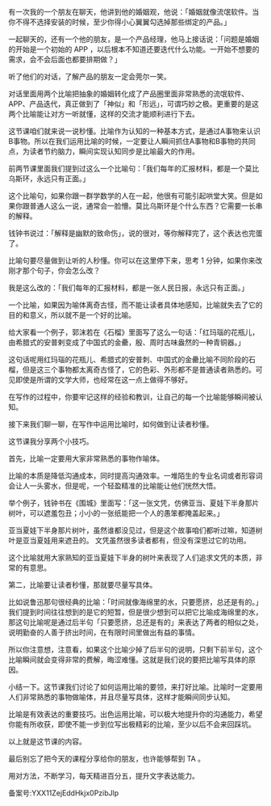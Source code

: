 有一次我的一个朋友在聊天，他讲到他的婚姻观，他说：「婚姻就像流氓软件。当你不得不选择安装的时候，至少你得小心翼翼勾选掉那些绑定的产品。」

一起聊天的，还有一个他的朋友，是一个产品经理，他马上接话说：「问题是婚姻的开始是一个初始的 APP ，以后根本不知道还要迭代什么功能。一开始不想要的需求，会不会后面也都要排期做？」

听了他们的对话，了解产品的朋友一定会莞尔一笑。

对话里面用两个比喻把抽象的婚姻转化成了产品圈里面非常熟悉的流氓软件、APP、产品迭代，真正做到了「神似」和「形远」，可谓巧妙之极。更重要的是这两个比喻能让对方一听就懂，这样的交流才能顺利进行下去。

这节课咱们就来说一说秒懂。比喻作为认知的一种基本方式，是通过A事物来认识B事物。所以在我们运用比喻的时候，一定要让人瞬间抓住A事物和B事物的共同点，为读者节约脑力，瞬间实现认知同步是比喻最大的作用。

前两节课里面我们提到过这么一个比喻句：「我们每年的汇报材料，都是一个莫比乌斯环，永远只有正面。」

这个比喻句，如果你跟一群学数学的人在一起，他很有可能引起哄堂大笑。但是如果你跟普通人这么一说，通常会一脸懵。莫比乌斯环是个什么东西？它需要一长串的解释。

钱钟书说过：「解释是幽默的致命伤」，说的很对，等你解释完了，这个表达也完蛋了。

比喻句要尽量做到让听的人秒懂。你可以在这里停下来，思考 1 分钟，如果你来改刚才那个句子，你会怎么改？

我是这么改的：「我们每年的汇报材料，都是一张人民日报，永远只有正面。」

一个比喻，如果因为喻体离奇古怪，而不能让读者具体地感知，比喻就失去了它的目的和意义，所以就不是一个好的比喻。

给大家看一个例子，郭沫若在《石榴》里面写了这么一句话：「红玛瑙的花瓶儿，由希腊式的安普剌变成了中国式的金罍，殷、周时古味盎然的一种青铜器。」

这句话呢用红玛瑙的花瓶儿、希腊式的安普刺、中国式的金罍比喻不同阶段的石榴，但是这三个事物都太离奇古怪了，它的色彩、外形都不是普通读者熟悉的。可见即使是所谓的文学大师，也经常在这一点上做得不够好。

在写作的过程中，你要牢记这样的经验和教训，让自己的每一个比喻能够瞬间被认知。

接下来我们聊一聊，在写作中运用比喻时，如何做到让读者秒懂。

这节课我分享两个小技巧。

首先，比喻一定要用大家非常熟悉的事物作喻体。

比喻的本质是降低沟通成本，同时提高沟通效率。一堆陌生的专业名词或者形容词会让人一头雾水，但是呢，一个轻盈精准的比喻能让他们恍然大悟。

举个例子，钱钟书在《围城》里面写：「这一张文凭，仿佛亚当、夏娃下半身那片树叶，可以遮羞包丑；小小的一张纸能把一个人的愚笨都掩盖起来。」

亚当夏娃下半身那片树叶，虽然谁都没见过，但是这个故事咱们都听过嘛，知道树叶是亚当夏娃用来遮丑的。 文凭虽然很多读者都有，但没有深思过它的功用。

这个比喻就用大家熟知的亚当夏娃下半身的树叶来表现了人们追求文凭的本质，非常的有意思。

第二，比喻要让读者秒懂，那就要尽量写具体。

比如说鲁迅那句很经典的比喻：「时间就像海绵里的水，只要愿挤，总还是有的。」我们提到时间往往想到的是它的短暂，但是很少想到可以把它比喻成海绵里的水，那这句比喻呢是通过后半句「只要愿挤，总还是有的」来表达了两者的相似之处，说明勤奋的人善于挤出时间，在有限时间里做出有益的事情。

所以你注意想，注意看，如果这个比喻少掉了后半句的说明，只剩下前半句，这个比喻瞬间就会变得非常的费解，晦涩难懂。这就是我们说的要把比喻写具体的原因。

小结一下。这节课我们讨论了如何运用比喻的要领，来打好比喻。比喻时一定要用人们非常熟悉的事物做喻体，并且尽量写具体，这样才能瞬间同步认知。

比喻是有效表达的重要技巧。出色运用比喻，可以极大地提升你的沟通能力，希望你能有所收获，即使不能一步到位写出极精彩的比喻，至少以后不会来回踩坑。

以上就是这节课的内容。

最后别忘了把今天的课程分享给你的朋友，也许能够帮到 TA 。

用对方法，不断学习，每天精进百分五，提升文字表达能力。

备案号:YXX11ZejEddHkjx0PzibJlp